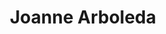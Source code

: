 ---
layout: side-module
title: "Joanne Arboleda"
text: "Joanne offers quirky doodles and graphic illustrations that will bring life to your brand."
URL: "http://synchrohalo.github.io"
image: "assets/images/team/ja.png"
---